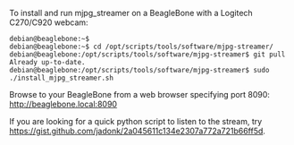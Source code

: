 To install and run mjpg_streamer on a BeagleBone with a Logitech C270/C920 webcam:

    debian@beaglebone:~$
    debian@beaglebone:~$ cd /opt/scripts/tools/software/mjpg-streamer/
    debian@beaglebone:/opt/scripts/tools/software/mjpg-streamer$ git pull
    Already up-to-date.
    debian@beaglebone:/opt/scripts/tools/software/mjpg-streamer$ sudo ./install_mjpg_streamer.sh

Browse to your BeagleBone from a web browser specifying port 8090: http://beaglebone.local:8090

If you are looking for a quick python script to listen to the stream, try https://gist.github.com/jadonk/2a045611c134e2307a772a721b66ff5d.
